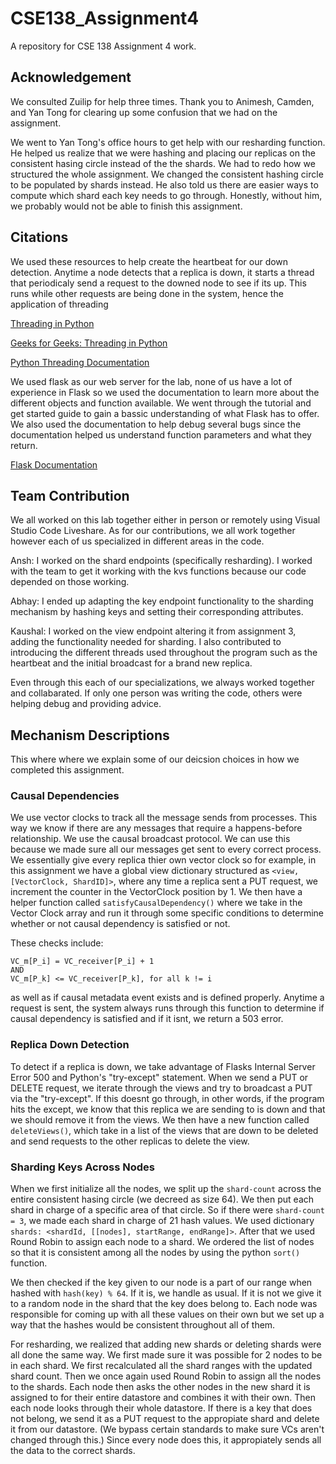 # CSE138_Assignment4

A repository for CSE 138 Assignment 4 work.

## Acknowledgement

We consulted Zuilip for help three times. Thank you to Animesh, Camden, and Yan Tong for clearing up some confusion that we had on the assignment. 

We went to Yan Tong's office hours to get help with our resharding function. He helped us realize that we were hashing and placing our replicas on the consistent hasing circle instead of the the shards. We had to redo how we structured the whole assignment. We changed the consistent hashing circle to be populated by shards instead. He also told us there are easier ways to compute which shard each key needs to go through. Honestly, without him, we probably would not be able to finish this assignment.

## Citations
We used these resources to help create the heartbeat for our down detection. Anytime a node detects that a replica is down, it starts a thread that periodicaly send a request to the downed node to see if its up. This runs while other requests are being done in the system, hence the application of threading

[Threading in Python](https://realpython.com/intro-to-python-threading/)

[Geeks for Geeks: Threading in Python](https://www.geeksforgeeks.org/multithreading-python-set-1/)

[Python Threading Documentation](https://docs.python.org/3/library/threading.html)

We used flask as our web server for the lab, none of us have a lot of experience in Flask so we used the documentation to learn more about the different objects and function available. We went through the tutorial and get started guide to gain a bassic understanding of what Flask has to offer. We also used the documentation to help debug several bugs since the documentation helped us understand function parameters and what they return. 

[Flask Documentation](https://flask.palletsprojects.com/en/3.0.x/)
## Team Contribution

We all worked on this lab together either in person or remotely using Visual Studio Code Liveshare. As for our contributions, we  all work together however each of us specialized in different areas in the code. 

Ansh: I worked on the shard endpoints (specifically resharding). I worked with the team to get it working with the kvs functions because our code depended on those working.

Abhay: I ended up adapting the key endpoint functionality to the sharding mechanism by hashing keys and setting their corresponding attributes.

Kaushal: I worked on the view endpoint altering it from assignment 3, adding the functionality needed for sharding. I also contributed to introducing the different threads used throughout the program such as the heartbeat and the initial broadcast for a brand new replica.

Even through this each of our specializations, we always worked together and collabarated. If only one person was writing the code, others were helping debug and providing advice. 

## Mechanism Descriptions

This where where we explain some of our deicsion choices in how we completed this assignment.

### Causal Dependencies

We use vector clocks to track all the message sends from processes. This way we know if there are any messages that require a happens-before relationship. We use the causal broadcast protocol. We can use this because we made sure all our messages get sent to every correct process. We essentially give every replica thier own vector clock so for example, in this assignment we have a global view dictionary structured as `<view, [VectorClock, ShardID]>`, where any time a replica sent a PUT request, we increment the counter in the VectorClock position by 1. We then have a helper function called `satisfyCausalDependency()` where we take in the Vector Clock array and run it through some specific conditions to determine whether or not causal dependency is satisfied or not.

These checks include:

	VC_m[P_i] = VC_receiver[P_i] + 1
	AND
	VC_m[P_k] <= VC_receiver[P_k], for all k != i

as well as if causal metadata event exists and is defined properly. Anytime a request is sent, the system always runs through this function to determine if causal dependency is satisfied and if it isnt, we return a 503 error.

### Replica Down Detection

To detect if a replica is down, we take advantage of Flasks Internal Server Error 500 and Python's "try-except" statement. When we send a PUT or DELETE request, we iterate through the views and try to broadcast a PUT via the "try-except". If this doesnt go through, in other words, if the program hits the except, we know that this replica we are sending to is down and that we should remove it from the views. We then have a new function called `deleteViews()`, which take in a list of the views that are down to be deleted and send requests to the other replicas to delete the view.

### Sharding Keys Across Nodes

When we first initialize all the nodes, we split up the `shard-count` across the entire consistent hasing circle (we decreed as size 64). We then put each shard in charge of a specific area of that circle. So if there were `shard-count = 3`, we made each shard in charge of 21 hash values. We used dictionary `shards: <shardId, [[nodes], startRange, endRange]>`. After that we used Round Robin to assign each node to a shard. We ordered the list of nodes so that it is consistent among all the nodes by using the python `sort()` function. 

We then checked if the key given to our node is a part of our range when hashed with `hash(key) % 64`. If it is, we handle as usual. If it is not we give it to a random node in the shard that the key does belong to. Each node was responsible for coming up with all these values on their own but we set up a way that the hashes would be consistent throughout all of them.

For resharding, we realized that adding new shards or deleting shards were all done the same way. We first made sure it was possible for 2 nodes to be in each shard. We first recalculated all the shard ranges with the updated shard count. Then we once again used Round Robin to assign all the nodes to the shards. Each node then asks the other nodes in the new shard it is assigned to for their entire datastore and combines it with their own. Then each node looks through their whole datastore. If there is a key that does not belong, we send it as a PUT request to the appropiate shard and delete it from our datastore. (We bypass certain standards to make sure VCs aren't changed through this.) Since every node does this, it appropiately sends all the data to the correct shards.

